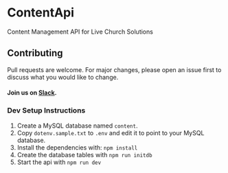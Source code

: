 # ContentApi

Content Management API for Live Church Solutions

## Contributing

Pull requests are welcome. For major changes, please open an issue first to discuss what you would like to change.

#### Join us on [Slack](https://join.slack.com/t/livechurchsolutions/shared_invite/zt-i88etpo5-ZZhYsQwQLVclW12DKtVflg).

### Dev Setup Instructions

1. Create a MySQL database named `content`.
2. Copy `dotenv.sample.txt` to `.env` and edit it to point to your MySQL database.
3. Install the dependencies with: `npm install`
4. Create the database tables with `npm run initdb`
5. Start the api with `npm run dev`
